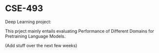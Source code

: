 # CSE-493
Deep Learning project:

This prject mainly entails evaluating Performance of Different Domains for Pretraining Language Models.

(Add stuff over the next few weeks)
